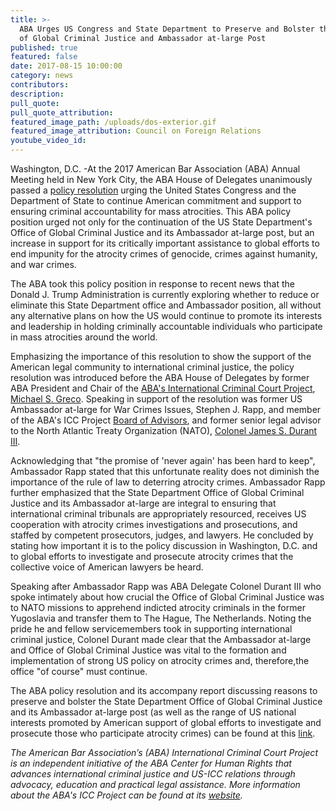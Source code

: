 ```yaml
---
title: >-
  ABA Urges US Congress and State Department to Preserve and Bolster the Office
  of Global Criminal Justice and Ambassador at-large Post
published: true
featured: false
date: 2017-08-15 10:00:00
category: news
contributors:
description:
pull_quote:
pull_quote_attribution:
featured_image_path: /uploads/dos-exterior.gif
featured_image_attribution: Council on Foreign Relations
youtube_video_id:
---
```



Washington, D.C. -At the 2017 American Bar Association (ABA) Annual Meeting held in New York City, the ABA House of Delegates unanimously passed a [policy resolution](https://www.americanbar.org/content/dam/aba/images/abanews/2017%20Annual%20Resolutions/10D.pdf) urging the United States Congress and the Department of State to continue American commitment and support to ensuring criminal accountability for mass atrocities. This ABA policy position urged not only for the continuation of the US State Department's Office of Global Criminal Justice and its Ambassador at-large post, but an increase in support for its critically important assistance to global efforts to end impunity for the atrocity crimes of genocide, crimes against humanity, and war crimes.

The ABA took this policy position in response to recent news that the Donald J. Trump Administration is currently exploring whether to reduce or eliminate this State Department office and Ambassador position, all without any alternative plans on how the US would continue to promote its interests and leadership in holding criminally accountable individuals who participate in mass atrocities around the world.

Emphasizing the importance of this resolution to show the support of the American legal community to international criminal justice, the policy resolution was introduced before the ABA House of Delegates by former ABA President and Chair of the [ABA's International Criminal Court Project](https://www.aba-icc.org/), [Michael S. Greco](https://www.aba-icc.org/board-of-advisors/michael-s-greco/). Speaking in support of the resolution was former US Ambassador at-large for War Crimes Issues, Stephen J. Rapp, and member of the ABA's ICC Project [Board of Advisors](https://www.aba-icc.org/the-aba-icc-project/board-of-advisors/), and former senior legal advisor to the North Atlantic Treaty Organization (NATO), [Colonel James S. Durant III](https://seniorexecs.org/about/board-directors/898-james-m-durant-iii-esq-department-of-energy).

Acknowledging that "the promise of 'never again' has been hard to keep", Ambassador Rapp stated that this unfortunate reality does not diminish the importance of the rule of law to deterring atrocity crimes. Ambassador Rapp further emphasized that the State Department Office of Global Criminal Justice and its Ambassador at-large are integral to ensuring that international criminal tribunals are appropriately resourced, receives US cooperation with atrocity crimes investigations and prosecutions, and staffed by competent prosecutors, judges, and lawyers. He concluded by stating how important it is to the policy discussion in Washington, D.C. and to global efforts to investigate and prosecute atrocity crimes that the collective voice of American lawyers be heard.

Speaking after Ambassador Rapp was ABA Delegate Colonel Durant III who spoke intimately about how crucial the Office of Global Criminal Justice was to NATO missions to apprehend indicted atrocity criminals in the former Yugoslavia and transfer them to The Hague, The Netherlands. Noting the pride he and fellow servicemembers took in supporting international criminal justice, Colonel Durant made clear that the Ambassador at-large and Office of Global Criminal Justice was vital to the formation and implementation of strong US policy on atrocity crimes and, therefore,the office "of course" must continue.

The ABA policy resolution and its accompany report discussing reasons to preserve and bolster the State Department Office of Global Criminal Justice and its Ambassador at-large post (as well as the range of US national interests promoted by American support of global efforts to investigate and prosecute those who participate atrocity crimes) can be found at this [link](https://www.americanbar.org/content/dam/aba/images/abanews/2017%20Annual%20Resolutions/10D.pdf).

*The American Bar Association’s (ABA) International Criminal Court Project is an independent initiative of the ABA Center for Human Rights that advances international criminal justice and US-ICC relations through advocacy, education and practical legal assistance. More information about the ABA's ICC Project can be found at its [website](https://www.aba-icc.org/).*